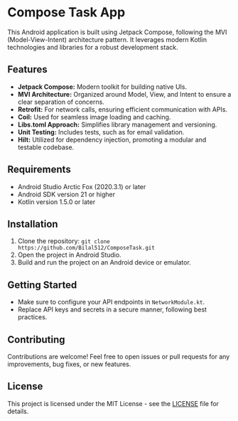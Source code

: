 # Compose Task App

This Android application is built using Jetpack Compose, following the MVI (Model-View-Intent) architecture pattern. It leverages modern Kotlin technologies and libraries for a robust development stack.

## Features

- **Jetpack Compose:** Modern toolkit for building native UIs.
- **MVI Architecture:** Organized around Model, View, and Intent to ensure a clear separation of concerns.
- **Retrofit:** For network calls, ensuring efficient communication with APIs.
- **Coil:** Used for seamless image loading and caching.
- **Libs.toml Approach:** Simplifies library management and versioning.
- **Unit Testing:** Includes tests, such as for email validation.
- **Hilt:** Utilized for dependency injection, promoting a modular and testable codebase.

## Requirements

- Android Studio Arctic Fox (2020.3.1) or later
- Android SDK version 21 or higher
- Kotlin version 1.5.0 or later

## Installation

1. Clone the repository: `git clone https://github.com/Bilal512/ComposeTask.git`
2. Open the project in Android Studio.
3. Build and run the project on an Android device or emulator.

## Getting Started

- Make sure to configure your API endpoints in `NetworkModule.kt`.
- Replace API keys and secrets in a secure manner, following best practices.

## Contributing

Contributions are welcome! Feel free to open issues or pull requests for any improvements, bug fixes, or new features.

## License

This project is licensed under the MIT License - see the [LICENSE](LICENSE) file for details.
